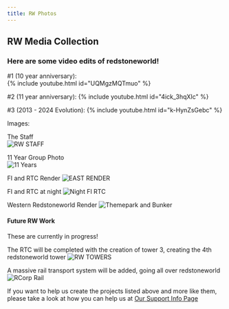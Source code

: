 ```yaml
---
title: RW Photos
---
```


## RW Media Collection  

### Here are some video edits of redstoneworld!  

#1 (10 year anniversary):  
{% include youtube.html id="UQMgzMQTmuo" %}  


#2 (11 year anniversary):
{% include youtube.html id="4ick_3hqXIc" %}  


#3 (2013 - 2024 Evolution):
{% include youtube.html id="k-HynZsGebc" %}  


Images:  

The Staff  
![RW STAFF](https://theredstoneworld.net/img/2024-06-10_21.43.38.png)  


11 Year Group Photo  
![11 Years](https://theredstoneworld.net/img/2024-01-15_17.19.29.png)  


FI and RTC Render
![EAST RENDER](https://theredstoneworld.net/img/default_2024-06-12_00-42-17-1000.png)  


FI and RTC at night
![Night FI RTC](https://theredstoneworld.net/img/2024-05-28_18.06.29.png)  


Western Redstoneworld Render
![Themepark and Bunker](https://theredstoneworld.net/img/default_2024-06-14_13-05-31-17.denoised.png)  



#### Future RW Work

These are currently in progress!  

The RTC will be completed with the creation of tower 3, creating the 4th redstoneworld tower
![RW TOWERS](https://theredstoneworld.net/img/redstonetowers0-2.png)  


A massive rail transport system will be added, going all over redstoneworld
![RCorp Rail](https://theredstoneworld.net/img/rcrailtry4.png)  


If you want to help us create the projects listed above and more like them, please take a look at how you can help us at [Our Support Info Page](j04_helprw.md)


